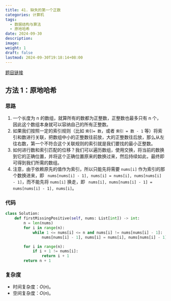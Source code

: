 ```yaml
---
title: 41. 缺失的第一个正数
categories: 计算机
tags:
  - 数据结构与算法
  - 原地哈希
date: 2024-09-30
description: 
image: 
weight: 1
draft: false
lastmod: 2024-09-30T19:18:14+08:00
---
```

[题目链接](https://leetcode.cn/problems/first-missing-positive/description/?envType=study-plan-v2&envId=top-100-liked)

## 方法 1：原地哈希

### 思路

1. 一个长度为 n 的数组，就算所有的数都为正整数，正整数也最多只有 n 个，因此这个数组本身就可以容纳自己的所有正整数。
2. 如果我们按照一定的索引规则（比如 `索引= 数`，或者 `索引 = 数 - 1` 等）将索引和数进行关联，把数组中小的正整数往前放，大的正整数往后放，那么从左往右数，第一个不符合这个关联规则的索引就是我们要找的最小正整数。
3. 如何进行数和索引匹配的位移？我们可以遍历数组，使用交换，将当前的数换到它的正确位置，并将这个正确位置原来的数换过来，然后持续如此，最终即可得到我们所需的数组。
4. 注意，由于依赖原先的值作为索引，所以只能先将需要 `nums[i]` 作为索引的那个数换进来，即 ` nums[nums[i] - 1], nums[i] = nums[i], nums[nums[i] - 1]`，而不能先将 `nums[i]` 换走，即 ` nums[i], nums[nums[i] - 1] = nums[nums[i] - 1], nums[i]`。

### 代码

```python
class Solution:
    def firstMissingPositive(self, nums: List[int]) -> int:
        n = len(nums)
        for i in range(n):
            while 1 <= nums[i] <= n and nums[i] != nums[nums[i] - 1]:
                nums[nums[i] - 1], nums[i] = nums[i], nums[nums[i] - 1]

        for i in range(n):
            if i + 1 != nums[i]:
                return i + 1
        return n + 1
```

### 复杂度
- 时间复杂度：$O(n)$。
- 空间复杂度：$O(n)$。


